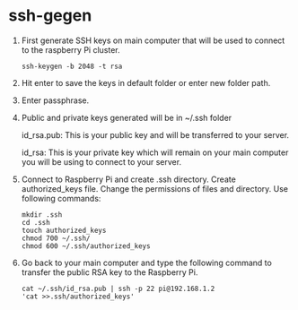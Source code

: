 # ssh-gegen

1. First generate SSH keys on main computer that will be used to connect to the
   raspberry Pi cluster.

       ssh-keygen -b 2048 -t rsa

2. Hit enter to save the keys in default folder or enter new folder path.

3. Enter passphrase.

4. Public and private keys generated will be in ~/.ssh folder

   id_rsa.pub: This is your public key and will be transferred to your server.

   id_rsa: This is your private key which will remain on your main computer you
           will be using to connect to your server.

5. Connect to Raspberry Pi and create .ssh directory. Create authorized_keys
   file. Change the permissions of files and directory. Use following commands:

       mkdir .ssh
       cd .ssh
       touch authorized_keys
       chmod 700 ~/.ssh/
       chmod 600 ~/.ssh/authorized_keys

6. Go back to your main computer and type the following command to transfer
   the public RSA key to the Raspberry Pi.

       cat ~/.ssh/id_rsa.pub | ssh -p 22 pi@192.168.1.2 'cat >>.ssh/authorized_keys'
